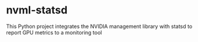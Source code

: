 # nvml-statsd
This Python project integrates the NVIDIA management library with statsd to report GPU metrics to a monitoring tool
